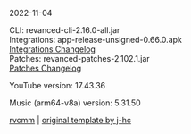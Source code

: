 2022-11-04
  
CLI: revanced-cli-2.16.0-all.jar  
Integrations: app-release-unsigned-0.66.0.apk  
[Integrations Changelog](https://github.com/revanced/revanced-integrations/releases/tag/v0.66.0)  
Patches: revanced-patches-2.102.1.jar  
[Patches Changelog](https://github.com/revanced/revanced-patches/releases/tag/v2.102.1)  

YouTube version: 17.43.36  

Music (arm64-v8a) version: 5.31.50  

[rvcmm](https://github.com/thrwKappu/rvcmm) | [original template by j-hc](https://github.com/j-hc/revanced-magisk-module)
